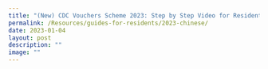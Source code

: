 ```yaml
---
title: "(New) CDC Vouchers Scheme 2023: Step by Step Video for Residents (Chinese)"
permalink: /Resources/guides-for-residents/2023-chinese/
date: 2023-01-04
layout: post
description: ""
image: ""
---
```

